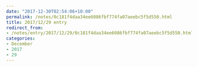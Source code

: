 ```yaml
---
date: "2017-12-30T02:54:06+10:00"
permalink: /notes/0c181f4daa34ee6086fbf774fa07aeebc5f5d550.html
title: 2017/12/29 entry
redirect_from:
- /notes/entry/2017/12/29/0c181f4daa34ee6086fbf774fa07aeebc5f5d550.html
categories:
- December
- 2017
- 29
---
```

